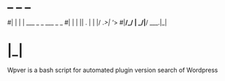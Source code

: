 #  _ _ _
#| | | | ___  _ _  ___  _ _
#| | | || . \| | |/ ._>| '_>
#|__/_/ |  _/|__/ \___.|_|
#       |_|
Wpver is a bash script for automated plugin version search of Wordpress
